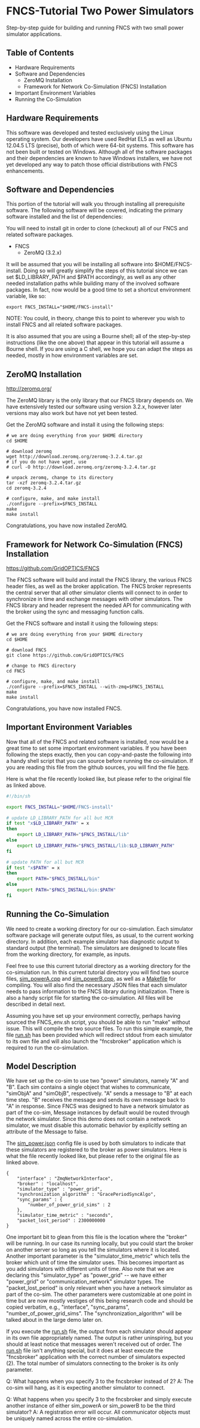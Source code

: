 FNCS-Tutorial Two Power Simulators
==================================

Step-by-step guide for building and running FNCS with two small
power simulator applications.

Table of Contents
-----------------
- Hardware Requirements
- Software and Dependencies
  - ZeroMQ Installation
  - Framework for Network Co-Simulation (FNCS) Installation
- Important Environment Variables
- Running the Co-Simulation

Hardware Requirements
---------------------
This software was developed and tested exclusively using the Linux
operating system.  Our developers have used RedHat EL5 as well as Ubuntu
12.04.5 LTS (precise), both of which were 64-bit systems. This software
has not been built or tested on Windows. Although all of the software
packages and their dependencies are known to have Windows installers, we
have not yet developed any way to patch those official distributions
with FNCS enhancements.

Software and Dependencies
-------------------------
This portion of the tutorial will walk you through installing all
prerequisite software. The following software will be covered,
indicating the primary software installed and the list of dependencies:

You will need to install git in order to clone (checkout) all of our
FNCS and related software packages.

- FNCS
  - ZeroMQ (3.2.x)

It will be assumed that you will be installing all software into
$HOME/FNCS-install. Doing so will greatly simplify the steps of this
tutorial since we can set $LD_LIBRARY_PATH and $PATH accordingly, as
well as any other needed installation paths while building many of the
involved software packages. In fact, now would be a good time to set a
shortcut environment variable, like so:

```
export FNCS_INSTALL="$HOME/FNCS-install"
```

NOTE: You could, in theory, change this to point to wherever you wish to
install FNCS and all related software packages.

It is also assumed that you are using a Bourne shell; all of the
step-by-step instructions (like the one above) that appear in this
tutorial  will assume a Bourne shell. If you are using a C shell, we
hope you can adapt the steps as needed, mostly in how environment
variables are set.

ZeroMQ Installation
-------------------
http://zeromq.org/

The ZeroMQ library is the only library that our FNCS library depends on.
We have extensively tested our software using version 3.2.x, however
later versions may also work but have not yet been tested.

Get the ZeroMQ software and install it using the following steps:

```
# we are doing everything from your $HOME directory
cd $HOME

# download zeromq
wget http://download.zeromq.org/zeromq-3.2.4.tar.gz
# if you do not have wget, use
# curl -O http://download.zeromq.org/zeromq-3.2.4.tar.gz

# unpack zeromq, change to its directory
tar -xzf zeromq-3.2.4.tar.gz
cd zeromq-3.2.4

# configure, make, and make install 
./configure --prefix=$FNCS_INSTALL
make
make install
```

Congratulations, you have now installed ZeroMQ. 

Framework for Network Co-Simulation (FNCS) Installation
-------------------------------------------------------
https://github.com/GridOPTICS/FNCS

The FNCS software will build and install the FNCS library, the various
FNCS header files, as well as the broker application. The FNCS broker
represents the central server that all other simulator clients will
connect to in order to synchronize in time and exchange messages with
other simulators. The FNCS library and header represent the needed API
for communicating with the broker using the sync and messaging function
calls.

Get the FNCS software and install it using the following steps:

```
# we are doing everything from your $HOME directory
cd $HOME

# download FNCS
git clone https://github.com/GridOPTICS/FNCS

# change to FNCS directory
cd FNCS

# configure, make, and make install 
./configure --prefix=$FNCS_INSTALL --with-zmq=$FNCS_INSTALL
make
make install
```

Congratulations, you have now installed FNCS.

Important Environment Variables
-------------------------------
Now that all of the FNCS and related software is installed, now would be
a great time to set some important environment variables. If you have
been following the steps exactly, then you can copy-and-paste the
following into a handy shell script that you can source before running
the co-simulation. If you are reading this file from the github sources,
you will find the file [here](FNCS_env.sh).

Here is what the file recently looked like, but please refer to the
original file as linked above.

```Bash
#!/bin/sh

export FNCS_INSTALL="$HOME/FNCS-install"

# update LD_LIBRARY_PATH for all but MCR
if test "x$LD_LIBRARY_PATH" = x
then
    export LD_LIBRARY_PATH="$FNCS_INSTALL/lib"
else
    export LD_LIBRARY_PATH="$FNCS_INSTALL/lib:$LD_LIBRARY_PATH"
fi

# update PATH for all but MCR
if test "x$PATH" = x
then
    export PATH="$FNCS_INSTALL/bin"
else
    export PATH="$FNCS_INSTALL/bin:$PATH"
fi
```

Running the Co-Simulation
-------------------------
We need to create a working directory for our co-simulation. Each
simulator software package will generate output files, as usual, to the
current working directory. In addition, each example simulator has
diagnostic output to standard output (the terminal). The simulators are
designed to locate files from the working directory, for example, as
inputs. 

Feel free to use this current tutorial directory as a working directory
for the co-simulation run.  In this current tutorial directory you will
find two source files, [sim_powerA.cpp](sim_powerA.cpp) and
[sim_powerB.cpp](sim_powerB.cpp), as well as a [Makefile](Makefile) for
compiling.  You will also find the necessary JSON files that each
simulator needs to pass information to the FNCS library during
initialization.  There is also a handy script file for starting the
co-simulation.  All files will be described in detail next.

Assuming you have set up your environment correctly, perhaps having
sourced the FNCS_env.sh script, you should be able to run "make" without
issue. This will compile the two source files. To run this simple
example, the file [run.sh](run.sh) has been provided which will redirect
stdout from each simulator to its own file and will also launch the
"fncsbroker" application which is required to run the co-simulation.

Model Description
-----------------
We have set up the co-sim to use two "power" simulators, namely "A" and
"B". Each sim contains a single object that wishes to communicate,
"simObjA" and "simObjB", respectively. "A" sends a message to "B" at
each time step. "B" receives the message and sends its own message back
to "A" in response. Since FNCS was designed to have a network simulator
as part of the co-sim, Message instances by default would be routed
through the network simulator. Since this demo does not contain a
network simulator, we must disable this automatic behavior by explicitly
setting an attribute of the Message to false.

The [sim_power.json](sim_power.json) config file is used by both
simulators to indicate that these simulators are registered to the
broker as power simulators. Here is what the file recently looked like,
but please refer to the original file as linked above.
```
{
    "interface" : "ZmqNetworkInterface",
    "broker" : "localhost",
    "simulator_type" : "power_grid",
    "synchronization_algorithm" : "GracePeriodSyncAlgo",
    "sync_params" : {
        "number_of_power_grid_sims" : 2
    },
    "simulator_time_metric" : "seconds",
    "packet_lost_period" : 2300000000
}
```
One important bit to glean from this file is the location where the
"broker" will be running. In our case its running locally, but you could
start the broker on another server so long as you tell the simulators
where it is located. Another important parameter is the
"simulator_time_metric" which tells the broker which unit of time the
simulator uses. This becomes important as you add simulators with
different units of time. Also note that we are declaring this
"simulator_type" as "power_grid" -- we have either "power_grid" or
"communication_network" simulator types. The "packet_lost_period" is
only relevant when you have a network simulator as part of the co-sim.
The other parameters were customizable at one point in time but are now
mostly vestiges of this being research code and should be copied
verbatim, e.g., "interface", "sync_params", "number_of_power_grid_sims".
The "synchronization_algorithm" will be talked about in the large demo
later on.

If you execute the [run.sh](run.sh) file, the output from each simulator
should appear in its own file appropriately named. The output is rather
uninspiring, but you should at least notice that messages weren't
received out of order. The [run.sh](run.sh) file isn't anything special,
but it does at least execute the "fncsbroker" application with the
correct number of simulators expected (2). The total number of
simulators connecting to the broker is its only parameter.

Q: What happens when you specify 3 to the fncsbroker instead of 2?
A: The co-sim will hang, as it is expecting another simulator to connect.

Q: What happens when you specify 3 to the fncsbroker and simply execute
another instance of either sim_powerA or sim_powerB to be the third
simulator?
A: A registration error will occur. All communicator objects must be
uniquely named across the entire co-simulation.
